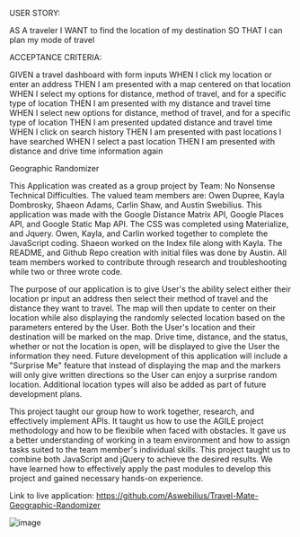USER STORY:

AS A traveler
I WANT to find the location of my destination
SO THAT I can plan my mode of travel

ACCEPTANCE CRITERIA:

GIVEN a travel dashboard with form inputs
WHEN I click my location or enter an address
THEN I am presented with a map centered on that location
WHEN I select my options for distance, method of travel, and for a specific type of location
THEN I am presented with my distance and travel time
WHEN I select new options for distance, method of travel, and for a specific type of location
THEN I am presented updated distance and travel time
WHEN I click on search history
THEN I am presented with past locations I have searched
WHEN I select a past location
THEN I am presented with distance and drive time information again


Geographic Randomizer

This Application was created as a group project by Team: No Nonsense Technical Difficulties. The valued team members are: Owen Dupree, Kayla Dombrosky, Shaeon Adams, Carlin Shaw, and Austin Swebilius. This application was made with the Google Distance Matrix API, Google Places API, and Google Static Map API. The CSS was completed using Materialize, and Jquery. Owen, Kayla, and Carlin worked together to complete the JavaScript coding. Shaeon worked on the Index file along with Kayla. The README, and Github Repo creation with initial files was done by Austin. All team members worked to contribute through research and troubleshooting while two or three wrote code. 

The purpose of our application is to give User's the ability select either their location pr input an address then select their method of travel and the distance they want to travel. The map will then update to center on their location while also displaying the randomly selected location based on the parameters entered by the User. Both the User's location and their destination will be marked on the map. Drive time, distance, and the status, whether or not the location is open, will be displayed to give the User the information they need. Future development of this application will include a "Surprise Me" feature that instead of displaying the map and the markers will only give written directions so the User can enjoy a surprise random location. Additional location types will also be added as part of future development plans.

This project taught our group how to work together, research, and effectively implement APIs. It taught us how to use the AGILE project methodology and how to be flexibile when faced with obstacles. It gave us a better understanding of working in a team environment and how to assign tasks suited to the team member's individual skills. This project taught us to combine both JavaScript and jQuery to achieve the desired results. We have learned how to effectively apply the past modules to develop this project and gained necessary hands-on experience.

Link to live application: https://github.com/Aswebilius/Travel-Mate-Geographic-Randomizer 

![image](https://user-images.githubusercontent.com/82618604/121559286-73f38e00-c9e4-11eb-8a71-593ccadb1936.png)
